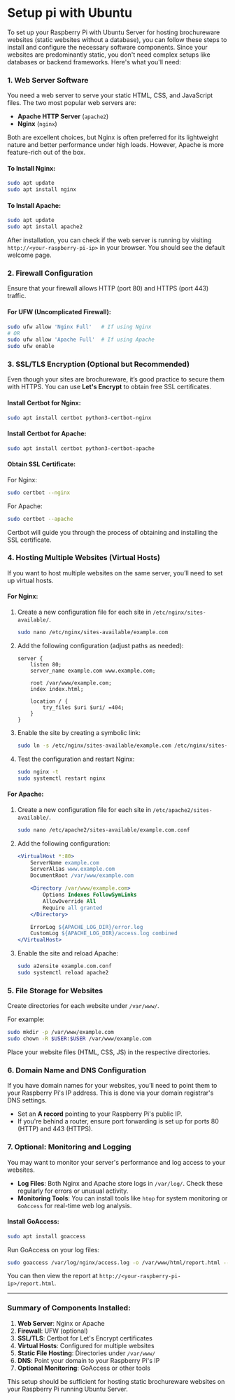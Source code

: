 # Setup pi with Ubuntu

To set up your Raspberry Pi with Ubuntu Server for hosting brochureware websites (static websites without a database), you can follow these steps to install and configure the necessary software components. Since your websites are predominantly static, you don't need complex setups like databases or backend frameworks. Here's what you'll need:

### 1. **Web Server Software**
You need a web server to serve your static HTML, CSS, and JavaScript files. The two most popular web servers are:

- **Apache HTTP Server** (`apache2`)
- **Nginx** (`nginx`)

Both are excellent choices, but Nginx is often preferred for its lightweight nature and better performance under high loads. However, Apache is more feature-rich out of the box.

#### To Install Nginx:
```bash
sudo apt update
sudo apt install nginx
```

#### To Install Apache:
```bash
sudo apt update
sudo apt install apache2
```

After installation, you can check if the web server is running by visiting `http://<your-raspberry-pi-ip>` in your browser. You should see the default welcome page.

### 2. **Firewall Configuration**
Ensure that your firewall allows HTTP (port 80) and HTTPS (port 443) traffic.

#### For UFW (Uncomplicated Firewall):
```bash
sudo ufw allow 'Nginx Full'   # If using Nginx
# OR
sudo ufw allow 'Apache Full'  # If using Apache
sudo ufw enable
```

### 3. **SSL/TLS Encryption (Optional but Recommended)**
Even though your sites are brochureware, it’s good practice to secure them with HTTPS. You can use **Let's Encrypt** to obtain free SSL certificates.

#### Install Certbot for Nginx:
```bash
sudo apt install certbot python3-certbot-nginx
```

#### Install Certbot for Apache:
```bash
sudo apt install certbot python3-certbot-apache
```

#### Obtain SSL Certificate:
For Nginx:
```bash
sudo certbot --nginx
```

For Apache:
```bash
sudo certbot --apache
```

Certbot will guide you through the process of obtaining and installing the SSL certificate.

### 4. **Hosting Multiple Websites (Virtual Hosts)**
If you want to host multiple websites on the same server, you’ll need to set up virtual hosts.

#### For Nginx:
1. Create a new configuration file for each site in `/etc/nginx/sites-available/`.
   ```bash
   sudo nano /etc/nginx/sites-available/example.com
   ```
2. Add the following configuration (adjust paths as needed):
   ```nginx
   server {
       listen 80;
       server_name example.com www.example.com;

       root /var/www/example.com;
       index index.html;

       location / {
           try_files $uri $uri/ =404;
       }
   }
   ```
3. Enable the site by creating a symbolic link:
   ```bash
   sudo ln -s /etc/nginx/sites-available/example.com /etc/nginx/sites-enabled/
   ```
4. Test the configuration and restart Nginx:
   ```bash
   sudo nginx -t
   sudo systemctl restart nginx
   ```

#### For Apache:
1. Create a new configuration file for each site in `/etc/apache2/sites-available/`.
   ```bash
   sudo nano /etc/apache2/sites-available/example.com.conf
   ```
2. Add the following configuration:
   ```apache
   <VirtualHost *:80>
       ServerName example.com
       ServerAlias www.example.com
       DocumentRoot /var/www/example.com

       <Directory /var/www/example.com>
           Options Indexes FollowSymLinks
           AllowOverride All
           Require all granted
       </Directory>

       ErrorLog ${APACHE_LOG_DIR}/error.log
       CustomLog ${APACHE_LOG_DIR}/access.log combined
   </VirtualHost>
   ```
3. Enable the site and reload Apache:
   ```bash
   sudo a2ensite example.com.conf
   sudo systemctl reload apache2
   ```

### 5. **File Storage for Websites**
Create directories for each website under `/var/www/`.

For example:
```bash
sudo mkdir -p /var/www/example.com
sudo chown -R $USER:$USER /var/www/example.com
```

Place your website files (HTML, CSS, JS) in the respective directories.

### 6. **Domain Name and DNS Configuration**
If you have domain names for your websites, you’ll need to point them to your Raspberry Pi's IP address. This is done via your domain registrar's DNS settings.

- Set an **A record** pointing to your Raspberry Pi's public IP.
- If you're behind a router, ensure port forwarding is set up for ports 80 (HTTP) and 443 (HTTPS).

### 7. **Optional: Monitoring and Logging**
You may want to monitor your server's performance and log access to your websites.

- **Log Files**: Both Nginx and Apache store logs in `/var/log/`. Check these regularly for errors or unusual activity.
- **Monitoring Tools**: You can install tools like `htop` for system monitoring or `GoAccess` for real-time web log analysis.

#### Install GoAccess:
```bash
sudo apt install goaccess
```

Run GoAccess on your log files:
```bash
sudo goaccess /var/log/nginx/access.log -o /var/www/html/report.html --log-format=COMBINED --real-time-html
```

You can then view the report at `http://<your-raspberry-pi-ip>/report.html`.

---

### Summary of Components Installed:
1. **Web Server**: Nginx or Apache
2. **Firewall**: UFW (optional)
3. **SSL/TLS**: Certbot for Let's Encrypt certificates
4. **Virtual Hosts**: Configured for multiple websites
5. **Static File Hosting**: Directories under `/var/www/`
6. **DNS**: Point your domain to your Raspberry Pi's IP
7. **Optional Monitoring**: GoAccess or other tools

This setup should be sufficient for hosting static brochureware websites on your Raspberry Pi running Ubuntu Server.
